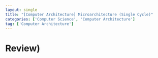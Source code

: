```yaml
---
layout: single
title: "[Computer Architecture] Microarchitecture (Single Cycle)"
categories: ['Computer Science', 'Computer Architecture']
tag: ['Computer Architecture']
---
```




# Review)